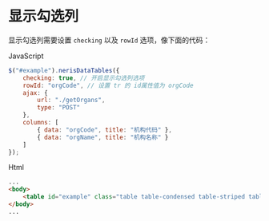 # 显示勾选列
显示勾选列需要设置 `checking` 以及 `rowId` 选项，像下面的代码：

JavaScript
```js
$("#example").nerisDataTables({
	checking: true, // 开启显示勾选列选项
	rowId: "orgCode", // 设置 tr 的 id属性值为 orgCode
	ajax: {
		url: "./getOrgans",
		type: "POST"
	},
	columns: [
		{ data: "orgCode", title: "机构代码" },
		{ data: "orgName", title: "机构名称" }
	]
});
```

Html
```html
...
<body>
	<table id="example" class="table table-condensed table-striped table-hover" cellspacing="0" width="100%"></table>
</body>
...
```